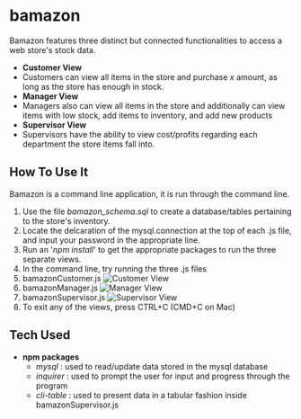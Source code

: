 # bamazon

Bamazon features three distinct but connected functionalities to access a web store's stock data.
* __Customer View__
 * Customers can view all items in the store and purchase *x* amount, as long as the store has enough in stock.
* __Manager View__
 * Managers also can view all items in the store and additionally can view items with low stock, add items to inventory, and add new products
* __Supervisor View__
 * Supervisors have the ability to view cost/profits regarding each department the store items fall into.


## How To Use It
Bamazon is a command line application, it is run through the command line.
1. Use the file *bamazon_schema.sql* to create a database/tables pertaining to the store's inventory.
2. Locate the delcaration of the mysql.connection at the top of each .js file, and input your password in the appropriate line.
3. Run an '*npm install*' to get the appropriate packages to run the three separate views.
3. In the command line, try running the three .js files
  1. bamazonCustomer.js
  ![Customer View](https://i.imgur.com/LTt3tGf.png)
  2. bamazonManager.js
  ![Manager View](https://i.imgur.com/mrafMeR.png)
  3. bamazonSupervisor.js
  ![Supervisor View](https://i.imgur.com/N6Jsb6S.png)
4. To exit any of the views, press CTRL+C (CMD+C on Mac)
  
## Tech Used
* __npm packages__
  * _mysql_ : used to read/update data stored in the mysql database
  * _inquirer_ : used to prompt the user for input and progress through the program
  * _cli-table_ : used to present data in a tabular fashion inside bamazonSupervisor.js
